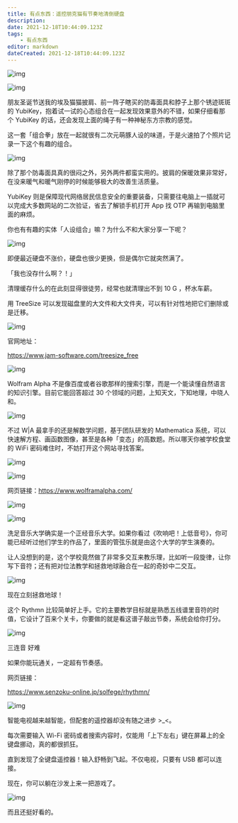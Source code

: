 ```yaml
---
title: 有点东西：遥控朋克猫有节奏地清倒硬盘
description:
date: 2021-12-18T10:44:09.123Z
tags:
    - 有点东西
editor: markdown
dateCreated: 2021-12-18T10:44:09.123Z
---
```


![img](https://i.loli.net/2021/10/05/X5IUZ8sk67l4dyN.jpg)

![img](https://i.loli.net/2021/10/06/7znRtN89co2AFxu.png)

朋友圣诞节送我的埃及猫猫披肩、前一阵子瞎买的防毒面具和脖子上那个锈迹斑斑的 YubiKey，抱着试一试的心态组合在一起发现效果意外的不错，如果仔细看那个 YubiKey 的话，还会发现上面的绳子有一种神秘东方宗教的感觉。

这一套「组合拳」放在一起就很有二次元萌豚人设的味道，于是火速拍了个照片记录一下这个有趣的组合。

![img](https://i.loli.net/2021/10/06/EPmK1y46IAS92gV.jpg)

除了那个防毒面具真的很闷之外，另外两件都蛮实用的。披肩的保暖效果非常好，在没来暖气和暖气刚停的时候能够极大的改善生活质量。

YubiKey 则是保障现代网络居民信息安全的重要装备，只需要往电脑上一插就可以完成大多数网站的二次验证，省去了解锁手机打开 App 找 OTP 再输到电脑里面的麻烦。

你也有有趣的实体「人设组合」嘛？为什么不和大家分享一下呢？

![img](https://i.loli.net/2021/10/06/XyiaJ8qkrolhfZP.png)

即便最近硬盘不涨价，硬盘也很少更换，但是偶尔它就突然满了。

「我也没存什么啊？！」

清理缓存什么的在此刻显得很徒劳，经常也就清理出不到 10 G ，杯水车薪。

用 TreeSize 可以发现磁盘里的大文件和大文件夹，可以有针对性地把它们删除或是迁移。

![img](https://i.loli.net/2021/10/06/IDxc92bT6AqiYRL.png)

官网地址：

<https://www.jam-software.com/treesize_free>

![img](https://i.loli.net/2021/10/06/QZ4lFMh6kI7RYpj.png)

Wolfram Alpha 不是像百度或者谷歌那样的搜索引擎，而是一个能读懂自然语言的知识引擎。目前它能回答超过 30 个领域的问题，上知天文，下知地理，中晓人和。

![img](https://i.loli.net/2021/10/06/7mz3opdfjBFSZyX.jpg)

不过 W|A 最拿手的还是解数学问题，基于团队研发的 Mathematica 系统，可以快速解方程、画函数图像，甚至是各种「变态」的高数题。所以哪天你被学校食堂的 WiFi 密码难住时，不妨打开这个网站寻找答案。

![img](https://i.loli.net/2021/10/06/StQ5jxzolNrKGCU.png)

![img](https://i.loli.net/2021/10/06/2vEOZgqBoaCnuY3.png)

网页链接：<https://www.wolframalpha.com/>

![img](https://i.loli.net/2021/10/06/Fj73CvBSkMQZLD4.png)

![img](https://i.loli.net/2021/10/06/iQNt4fW3jyZYBMz.png)

洗足音乐大学确实是一个正经音乐大学。如果你看过《吹响吧！上低音号》，你可能已经听过他们学生的作品了，里面的管弦乐就是由这个大学的学生演奏的。

让人没想到的是，这个学校竟然做了非常多交互来教乐理，比如听一段旋律，让你写下音符；还有把对位法教学和拯救地球融合在一起的奇妙中二交互。

![img](https://i.loli.net/2021/10/06/bmuQs5YESG8z3pt.png)

现在立刻拯救地球！

这个 Rythmn 比较简单好上手。它的主要教学目标就是熟悉五线谱里音符的时值，它设计了百来个关卡，你要做的就是看这谱子敲出节奏，系统会给你打分。

![img](https://i.loli.net/2021/10/06/HZIX8kSRyqgAxbY.png)

三连音 好难

如果你能玩通关，一定超有节奏感。

网页链接：

<https://www.senzoku-online.jp/solfege/rhythmn/>

![img](https://i.loli.net/2021/10/06/QUfSDxtkpqPjX2i.png)

智能电视越来越智能，但配套的遥控器却没有随之进步 >_<。

每次需要输入 Wi-Fi 密码或者搜索内容时，仅能用「上下左右」键在屏幕上的全键盘挪动，真的都很抓狂。

直到发现了全键盘遥控器！输入舒畅到飞起。不仅电视，只要有 USB 都可以连接。

现在，你可以躺在沙发上来一把游戏了。

![img](https://i.loli.net/2021/10/06/FHMz5ZCXkPJOiKb.png)

而且还挺好看的。
